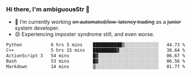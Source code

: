 ### Hi there, I'm ambiguou~~s~~Str 👋

<!--
**ambiguoustexture/ambiguoustexture** is a ✨ _special_ ✨ repository because its `README.md` (this file) appears on your GitHub profile.

Here are some ideas to get you started:
-->
- 🔭 I’m currently working ~~on automated/low-latency trading~~ as a ~~junior~~ system developer.
- :worried: Experiencing imposter syndrome still, and even worse.

<!--START_SECTION:waka-->

```txt
Python           6 hrs 5 mins    ███████████▒░░░░░░░░░░░░░   44.73 %
C++              5 hrs 15 mins   █████████▓░░░░░░░░░░░░░░░   38.64 %
ActionScript 3   54 mins         █▓░░░░░░░░░░░░░░░░░░░░░░░   06.67 %
Bash             53 mins         █▓░░░░░░░░░░░░░░░░░░░░░░░   06.56 %
Markdown         14 mins         ▒░░░░░░░░░░░░░░░░░░░░░░░░   01.77 %
```

<!--END_SECTION:waka-->
